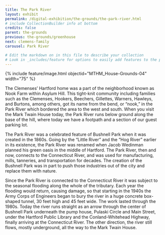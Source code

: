 ```yaml
---
title: The Park River
layout: exhibit
permalink: /digital-exhibition/the-grounds/the-park-river.html
# include CollectionBuilder info at bottom
credits: false
parent: the-grounds
previous: the-grounds/greenhouse
next: clemens-family
carousel: Park River

# Edit the markdown on in this file to describe your collection
# Look in _includes/feature for options to easily add features to the page
---
```

{% include feature/image.html objectid="MTHM_House-Grounds-04" width="75" %}

The Clemenses’ Hartford home was a part of the neighborhood known as Nook Farm within Asylum Hill. This tight-knit community including families such as the Clemenses, Hookers, Beechers, Gillettes, Warners, Hawleys, and Burtons, among others, got its name from the bend, or “nook,” in the Park River which bordered the area to the west and south. When you visit the Mark Twain House today, the Park River runs below ground along the base of the hill, where today we have a footpath and a section of our guest parking lot. 

The Park River was a celebrated feature of Bushnell Park when it was created in the 1860s. Going by  the “Little River” and the “Hog River” earlier in its existence, the Park River was renamed when Jacob Wedinman planned his green oasis in the middle of Hartford. The Park River, then and now, connects to the Connecticut River, and was used for manufacturing, mills, tanneries, and transportation for decades. The creation of the Bushnell Park was in part to push those industries out of the city and replace them with nature. 

Since the Park River is connected to the Connecticut River it was subject to the seasonal flooding along the whole of the tributary. Each year the flooding would return, causing damage, so that starting in the 1940s the Army Corps of Engineers began to bury the river in a huge concrete box-shaped tunnel, 30 feet high and 45 feet wide. The work lasted through the 1980s. Today the river runs straight as an arrow through the center of  Bushnell Park underneath the pump house, Pulaski Circle and Main Street, under the Hartford Public Library and the Conland-Whitehead Highway, finally arriving at the Connecticut River. The other direction, the river still flows, mostly underground, all the way to the Mark Twain House. 
